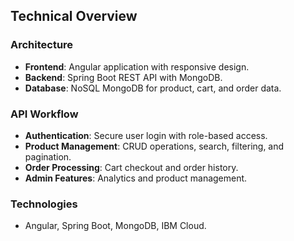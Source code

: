 ## Technical Overview

### Architecture
- **Frontend**: Angular application with responsive design.
- **Backend**: Spring Boot REST API with MongoDB.
- **Database**: NoSQL MongoDB for product, cart, and order data.

### API Workflow
- **Authentication**: Secure user login with role-based access.
- **Product Management**: CRUD operations, search, filtering, and pagination.
- **Order Processing**: Cart checkout and order history.
- **Admin Features**: Analytics and product management.

### Technologies
- Angular, Spring Boot, MongoDB, IBM Cloud.
